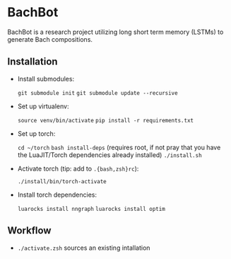 # BachBot
BachBot is a research project utilizing long short term memory (LSTMs)
to generate Bach compositions.

## Installation

* Install submodules:

    `git submodule init`
    `git submodule update --recursive`

* Set up virtualenv:

    `source venv/bin/activate`
    `pip install -r requirements.txt`

* Set up torch:

    `cd ~/torch`
    `bash install-deps` (requires root, if not pray that you have the LuaJIT/Torch dependencies already installed)
    `./install.sh`

* Activate torch (tip: add to `.{bash,zsh}rc`):

    `./install/bin/torch-activate`

* Install torch dependencies:

    `luarocks install nngraph`
    `luarocks install optim`

## Workflow

* `./activate.zsh` sources an existing intallation
